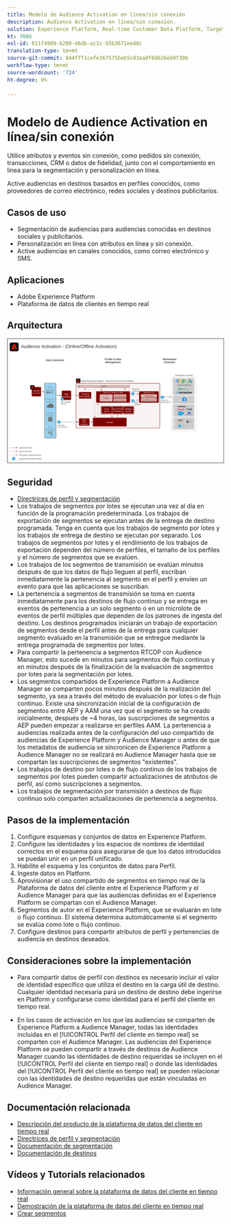 ```yaml
---
title: Modelo de Audience Activation en línea/sin conexión
description: Audience Activation en línea/sin conexión.
solution: Experience Platform, Real-time Customer Data Platform, Target, Audience Manager, Analytics, Experience Cloud Services, Data Collection
kt: 7086
exl-id: 011f4909-b208-46db-ac1c-55b3671ee48c
translation-type: tm+mt
source-git-commit: 844fff1cefe367575beb5c03aa0f0d026eb9f39b
workflow-type: tm+mt
source-wordcount: '724'
ht-degree: 0%

---
```


# Modelo de Audience Activation en línea/sin conexión

Utilice atributos y eventos sin conexión, como pedidos sin conexión, transacciones, CRM o datos de fidelidad, junto con el comportamiento en línea para la segmentación y personalización en línea.

Active audiencias en destinos basados en perfiles conocidos, como proveedores de correo electrónico, redes sociales y destinos publicitarios.

## Casos de uso

* Segmentación de audiencias para audiencias conocidas en destinos sociales y publicitarios.
* Personalización en línea con atributos en línea y sin conexión.
* Active audiencias en canales conocidos, como correo electrónico y SMS.

## Aplicaciones

* Adobe Experience Platform
* Plataforma de datos de clientes en tiempo real

## Arquitectura

<img src="assets/onoff.svg" alt="Arquitectura de referencia para el escenario de Audience Activation en línea/sin conexión" style="border:1px solid #4a4a4a" />

## Seguridad

* [Directrices de perfil y segmentación](https://experienceleague.adobe.com/docs/experience-platform/profile/guardrails.html?lang=en)
* Los trabajos de segmentos por lotes se ejecutan una vez al día en función de la programación predeterminada. Los trabajos de exportación de segmentos se ejecutan antes de la entrega de destino programada. Tenga en cuenta que los trabajos de segmento por lotes y los trabajos de entrega de destino se ejecutan por separado. Los trabajos de segmentos por lotes y el rendimiento de los trabajos de exportación dependen del número de perfiles, el tamaño de los perfiles y el número de segmentos que se evalúen.
* Los trabajos de los segmentos de transmisión se evalúan minutos después de que los datos de flujo lleguen al perfil, escriban inmediatamente la pertenencia al segmento en el perfil y envíen un evento para que las aplicaciones se suscriban.
* La pertenencia a segmentos de transmisión se toma en cuenta inmediatamente para los destinos de flujo continuo y se entrega en eventos de pertenencia a un solo segmento o en un microlote de eventos de perfil múltiples que dependen de los patrones de ingesta del destino. Los destinos programados iniciarán un trabajo de exportación de segmentos desde el perfil antes de la entrega para cualquier segmento evaluado en la transmisión que se entregue mediante la entrega programada de segmentos por lotes.
* Para compartir la pertenencia a segmentos RTCDP con Audience Manager, esto sucede en minutos para segmentos de flujo continuo y en minutos después de la finalización de la evaluación de segmentos por lotes para la segmentación por lotes.
* Los segmentos compartidos de Experience Platform a Audience Manager se comparten pocos minutos después de la realización del segmento, ya sea a través del método de evaluación por lotes o de flujo continuo. Existe una sincronización inicial de la configuración de segmentos entre AEP y AAM una vez que el segmento se ha creado inicialmente, después de ~4 horas, las suscripciones de segmentos a AEP pueden empezar a realizarse en perfiles AAM. La pertenencia a audiencias realizada antes de la configuración del uso compartido de audiencias de Experience Platform y Audience Manager o antes de que los metadatos de audiencia se sincronicen de Experience Platform a Audience Manager no se realizará en Audience Manager hasta que se compartan las suscripciones de segmentos &quot;existentes&quot;.
* Los trabajos de destino por lotes o de flujo continuo de los trabajos de segmentos por lotes pueden compartir actualizaciones de atributos de perfil, así como suscripciones a segmentos.
* Los trabajos de segmentación por transmisión a destinos de flujo continuo solo comparten actualizaciones de pertenencia a segmentos.

## Pasos de la implementación

1. Configure esquemas y conjuntos de datos en Experience Platform.
1. Configure las identidades y los espacios de nombres de identidad correctos en el esquema para asegurarse de que los datos introducidos se puedan unir en un perfil unificado.
1. Habilite el esquema y los conjuntos de datos para Perfil.
1. Ingeste datos en Platform.
1. Aprovisionar el uso compartido de segmentos en tiempo real de la Plataforma de datos del cliente entre el Experience Platform y el Audience Manager para que las audiencias definidas en el Experience Platform se compartan con el Audience Manager.
1. Segmentos de autor en el Experience Platform, que se evaluarán en lote o flujo continuo. El sistema determina automáticamente si el segmento se evalúa como lote o flujo continuo.
1. Configure destinos para compartir atributos de perfil y pertenencias de audiencia en destinos deseados.

## Consideraciones sobre la implementación

* Para compartir datos de perfil con destinos es necesario incluir el valor de identidad específico que utiliza el destino en la carga útil de destino. Cualquier identidad necesaria para un destino de destino debe ingerirse en Platform y configurarse como identidad para el perfil del cliente en tiempo real.

* En los casos de activación en los que las audiencias se comparten de Experience Platform a Audience Manager, todas las identidades incluidas en el [!UICONTROL Perfil del cliente en tiempo real] se comparten con el Audience Manager. Las audiencias del Experience Platform se pueden compartir a través de destinos de Audience Manager cuando las identidades de destino requeridas se incluyen en el [!UICONTROL Perfil del cliente en tiempo real] o donde las identidades del [!UICONTROL Perfil del cliente en tiempo real] se pueden relacionar con las identidades de destino requeridas que están vinculadas en Audience Manager.

## Documentación relacionada

* [Descripción del producto de la plataforma de datos del cliente en tiempo real](https://helpx.adobe.com/legal/product-descriptions/real-time-customer-data-platform.html)
* [Directrices de perfil y segmentación](https://experienceleague.adobe.com/docs/experience-platform/profile/guardrails.html?lang=en)
* [Documentación de segmentación](https://experienceleague.adobe.com/docs/experience-platform/segmentation/api/streaming-segmentation.html)
* [Documentación de destinos](https://experienceleague.adobe.com/docs/experience-platform/destinations/catalog/overview.html)

## Vídeos y Tutorials relacionados

* [Información general sobre la plataforma de datos del cliente en tiempo real](https://experienceleague.adobe.com/docs/platform-learn/tutorials/application-services/rtcdp/understanding-the-real-time-customer-data-platform.html)
* [Demostración de la plataforma de datos del cliente en tiempo real](https://experienceleague.adobe.com/docs/platform-learn/tutorials/application-services/rtcdp/demo.html)
* [Crear segmentos](https://experienceleague.adobe.com/docs/platform-learn/tutorials/segments/create-segments.html)
